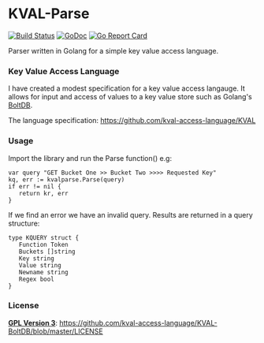# KVAL-Parse

[![Build Status](https://travis-ci.org/kval-access-language/kval-parse.svg?branch=master)](https://travis-ci.org/kval-access-language/kval-parse)
[![GoDoc](https://godoc.org/github.com/kval-access-language/kval-parse?status.svg)](https://godoc.org/github.com/kval-access-language/kval-parse)
[![Go Report Card](https://goreportcard.com/badge/github.com/kval-access-language/kval-parse)](https://goreportcard.com/report/github.com/kval-access-language/kval-parse)

Parser written in Golang for a simple key value access language. 

### Key Value Access Language

I have created a modest specification for a key value access langauge. 
It allows for input and access of values to a key value store such as Golang's
[BoltDB](https://github.com/boltdb/). 

The language specification: https://github.com/kval-access-language/KVAL 

### Usage

Import the library and run the Parse function() e.g: 

    var query "GET Bucket One >> Bucket Two >>>> Requested Key"
    kq, err := kvalparse.Parse(query)
    if err != nil {
       return kr, err
    }

If we find an error we have an invalid query. Results are returned in a query
structure:

    type KQUERY struct { 
       Function Token
       Buckets []string  
       Key string
       Value string
       Newname string
       Regex bool
    }

### License

**[GPL Version 3](http://choosealicense.com/licenses/gpl-3.0/)**: https://github.com/kval-access-language/KVAL-BoltDB/blob/master/LICENSE

